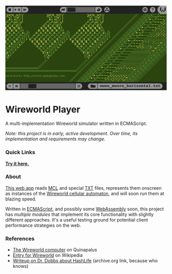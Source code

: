 ![Wireworld screenshot](/readme_assets/screenshot.png?raw=true "The Owen-Moore wireworld computer, viewed in the Wireworld player.")

# Wireworld Player
A multi-implementation Wireworld simulator written in ECMAScript.

_Note: this project is in early, active development. Over time, its implementation and requirements may change._

### Quick Links

[__Try it here.__](https://rezmason.github.io/wireworld-player)

### About

[This web app](http://rezmason.github.io/wireworld-player) reads [MCL](http://www.mirekw.com/ca/ca_files_formats.html#MCell) and special [TXT](https://github.com/Rezmason/wireworldas3/blob/master/examples/txt/test/simple.txt) files, represents them onscreen as instances of the [Wireworld cellular automaton](https://github.com/GollyGang/ruletablerepository/wiki/WireWorld), and will soon _run_ them at blazing speed.

Written in [ECMAScript](https://en.wikipedia.org/wiki/ECMAScript), and possibly some [WebAssembly](https://webassembly.org) soon, this project has _multiple modules_ that implement its core functionality with slightly different approaches. It's a useful testing ground for potential client performance strategies on the web.

### References
- [The Wireworld computer](https://quinapalus.com/wi-index.html) on Quinapalus
- [Entry for Wireworld](https://en.wikipedia.org/wiki/Wireworld) on Wikipedia
- [Writeup on Dr. Dobbs about HashLife](http://web.archive.org/web/20210302212658/https://www.drdobbs.com/jvm/an-algorithm-for-compressing-space-and-t/184406478) (archive.org link, because who knows)
